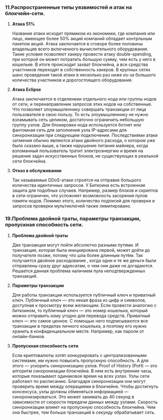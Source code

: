 ### 11.Распространенные типы уязвимостей и атак на блокчейн-сети.
1. **Атака 51%**

    Название атаки исходит прямиком из экономики, где компания или лицо, имеющее более 50% акций компаний обладает контрльным пакетом акций. 
    Атака заключается в сговоре более половины владельцев всего включенного вычислительного оборудования.
    Такие условия позволяют хакеру провести атаку double-spending, при которой он может потратить большую сумму, чем есть у него в кошельке. 
    В итоге происходит захват блокчейна, а все средства участников переходят в собственность хакеров. В крупных сетях шанс проведения такой 
    атаки в несколько раз ниже из-за большого количества участников и дорогостоящего оборудования.
    
2. **Атака Eclipse**

    Атака заключается в отделенеии отдельного нода или группы нодов от сети, и перенаправлении запросов этих нодов на собственные. 
    Что позволяет злоумышленнику совершать транзакции от лица пользователя в свою пользу. 
    То есть злоумышленнику не нужно взламывать сеть целиком, достаточно ограничить небольшую группу узлов. Для блокировки нода используется 
    ботнет или фантомная сеть для заполнения узла IP-адресами для синхронизации при следующем подключении.
    Последствиями атаки затмения обычно являются атаки двойного расхода, о котором уже было сказано выше, а также нарушение питания майнера, 
    когда взломанный пользователь тратит электроэнергию и время на решение задач искусственных блоков, не существующих в реальной сети блокчейна.
    
3. **Отказ в обслуживании** 

    Так называемые DDoS-атаки строятся на отправке большого количества идентичных запросов. У Биткоина есть встроенная защита для подобных случаев. 
    Например, размер блоков и скриптов в сети ограничен, что усложняет возможность засорения пулов памяти нодов. Помимо этого, количество подписей 
    для проверки и запросов проверки мультиключей также лимитировано.
    
    

### 19.Проблема двойной траты, параметры транзакции, пропускная способность сети.

1. **Проблема двойной траты** 

    Две транзакции могут пойти абсолютно разными путями. И транзакция, которая была инициирована первой, может дойти до получателя позже, 
    потому что шла более длинным путём. Так получается двойное расходование , когда одни и те же деньги были отправлены сразу друг адресатам, 
    о чем они даже не догадаются. Решается данная проблема наличием пула неподтвержденных транзакций.
    
2. **Параметры транзакции**
    
    Для работы транзакции используется публичный ключ и приватный ключ. 
    Публичный ключ — это некая фраза из цифр и символов, доступная к просмотру всем желающим. Если провести аналогию с биткоином, то 
    публичный ключ — это номер кошелька, который можно отправить кому угодно для перевода средств.
    Приватный ключ — это самое ценное. С помощью него подписываются все транзакции в пределах личного кошелька, а поэтому его нужно 
    хранить в конфиденциальном месте. Например, как пароли от онлайн-банков.

3. **Пропускная способность сети**

    Если криптовалюты хотят конкурировать с централизованными системами, им нужно  повысить пропускную способность. 
    А для этого — ускорить синхронизацию узлов. Proof of History (PoH) — это алгоритм синхронизации блокчейна. В нем есть внутренние часы, 
    которые показывают одинаковое время на всех узлах. Узлы сети работают по расписанию. Благодаря синхронизации они могут проверить 
    время между операциями в блокчейне. Чтобы достигнуть консенсуса, узлы должны обменяться информацией — синхронизироваться. 
    Это может занимать до 40 секунд в зависимости от скорости передачи данных между узлами. Скорость синхронизации влияет на пропускную 
    способность блокчейна. Чем она быстрее, тем больше транзакций в секунду обрабатывает сеть.



